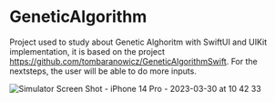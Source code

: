 # GeneticAlgorithm

Project used to study about Genetic Alghoritm with SwiftUI and UIKit implementation, it is based on the project https://github.com/tombaranowicz/GeneticAlgorithmSwift. For the nextsteps, the user will be able to do more inputs.


![Simulator Screen Shot - iPhone 14 Pro - 2023-03-30 at 10 42 33](https://user-images.githubusercontent.com/114563779/228781448-34c0b069-a3aa-4d8b-8334-5553b983a0b7.png)

